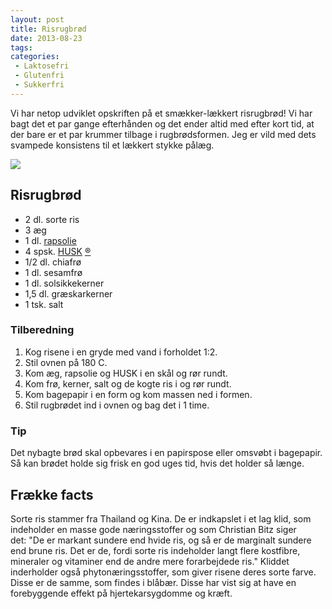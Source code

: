 ```yaml
---
layout: post
title: Risrugbrød
date: 2013-08-23
tags:
categories:
 - Laktosefri
 - Glutenfri
 - Sukkerfri
---
```


Vi har netop udviklet opskriften på et smækker-lækkert risrugbrød! Vi har bagt
det et par gange efterhånden og det ender altid med efter kort tid, at der bare
er et par krummer tilbage i rugbrødsformen. Jeg er vild med dets svampede
konsistens til et lækkert stykke pålæg.

[ ![](http://3.bp.blogspot.com/-mhkOywMEK5M/UhetegVkr4I/AAAAAAAABCs/OMmFadJ_Q54/s1600/Risrugbr%C3%B8d.png) ](http://3.bp.blogspot.com/-mhkOywMEK5M/UhetegVkr4I/AAAAAAAABCs/OMmFadJ_Q54/s1600/Risrugbr%C3%B8d.png)

## Risrugbrød
- 2 dl. sorte ris
- 3 æg
- 1 dl. [rapsolie](http://www.roedbakkegaard.dk/)
- 4 spsk. [HUSK](http://www.husk.dk/) [®](http://www.husk.dk/)
- 1/2 dl. chiafrø
- 1 dl. sesamfrø
- 1 dl. solsikkekerner
- 1,5 dl. græskarkerner
- 1 tsk. salt

### Tilberedning
1. Kog risene i en gryde med vand i forholdet 1:2.
2. Stil ovnen på 180 C.
3. Kom æg, rapsolie og HUSK i en skål og rør rundt.
4. Kom frø, kerner, salt og de kogte ris i og rør rundt.
5. Kom bagepapir i en form og kom massen ned i formen.
6. Stil rugbrødet ind i ovnen og bag det i 1 time. 

### Tip
Det nybagte brød skal opbevares i en papirspose eller omsvøbt i bagepapir. Så
kan brødet holde sig frisk en god uges tid, hvis det holder så længe.

## Frække facts
Sorte ris stammer fra Thailand og Kina. De er indkapslet i et lag klid, som
indeholder en masse gode næringsstoffer og som Christian Bitz siger det: "De er
markant sundere end hvide ris, og så er de marginalt sundere end brune ris. Det
er de, fordi sorte ris indeholder langt flere kostfibre, mineraler og vitaminer
end de andre mere forarbejdede ris." Kliddet inderholder også
phytonæringsstoffer, som giver risene deres sorte farve. Disse er de samme, som
findes i blåbær. Disse har vist sig at have en forebyggende effekt på
hjertekarsygdomme og kræft.
